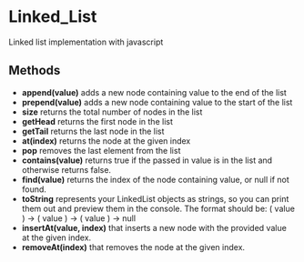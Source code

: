 # Linked_List

Linked list implementation with javascript

## Methods

- **append(value)** adds a new node containing value to the end of the list
- **prepend(value)** adds a new node containing value to the start of the list
- **size** returns the total number of nodes in the list
- **getHead** returns the first node in the list
- **getTail** returns the last node in the list
- **at(index)** returns the node at the given index
- **pop** removes the last element from the list
- **contains(value)** returns true if the passed in value is in the list and otherwise returns false.
- **find(value)** returns the index of the node containing value, or null if not found.
- **toString** represents your LinkedList objects as strings, so you can print them out and preview them in the console. The format should be: ( value ) -> ( value ) -> ( value ) -> null
- **insertAt(value, index)** that inserts a new node with the provided value at the given index.
- **removeAt(index)** that removes the node at the given index.
